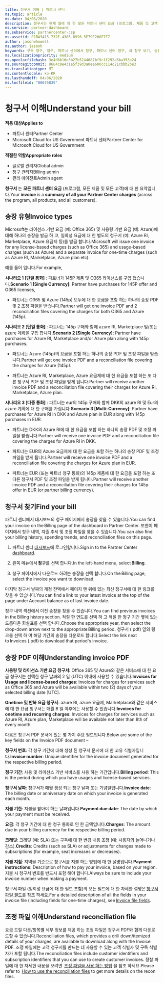 ```yaml
---
title: 청구서 이해 | 파트너 센터
ms.topic: article
ms.date: 04/03/2020
description: 청구서는 현재 월에 대 한 모든 파트너 센터 요금 (프로그램, 제품 및 고객 전반)의 요약입니다.
ms.service: partner-dashboard
ms.subservice: partnercenter-csp
ms.assetid: E1BA3415-732F-4385-8996-5E79E200F7F7
author: jasonwhowell
ms.author: jasonh
keywords: 구독 청구, 청구, 파트너 센터에서 청구, 파트너 센터 청구, 내 청구 보기, 송장, 파트너 센터 송장, CSP 송장, 내 청구서 위치
ms.localizationpriority: medium
ms.openlocfilehash: 3e4d6b16e3b27b5244687bf9c1f292a5ba353e24
ms.sourcegitcommit: 8684c9e431e5f39d3a0ea600cc114c21cbbb2be3
ms.translationtype: MT
ms.contentlocale: ko-KR
ms.lasthandoff: 04/06/2020
ms.locfileid: "80676839"
---
```

# <a name="understand-your-bill"></a><span data-ttu-id="b2f5f-104">청구서 이해</span><span class="sxs-lookup"><span data-stu-id="b2f5f-104">Understand your bill</span></span>

<span data-ttu-id="b2f5f-105">**적용 대상**</span><span class="sxs-lookup"><span data-stu-id="b2f5f-105">**Applies to**</span></span>

- <span data-ttu-id="b2f5f-106">파트너 센터</span><span class="sxs-lookup"><span data-stu-id="b2f5f-106">Partner Center</span></span>
- <span data-ttu-id="b2f5f-107">Microsoft Cloud for US Government 파트너 센터</span><span class="sxs-lookup"><span data-stu-id="b2f5f-107">Partner Center for Microsoft Cloud for US Government</span></span>

<span data-ttu-id="b2f5f-108">**적절한 역할**</span><span class="sxs-lookup"><span data-stu-id="b2f5f-108">**Appropriate roles**</span></span>

- <span data-ttu-id="b2f5f-109">글로벌 관리자</span><span class="sxs-lookup"><span data-stu-id="b2f5f-109">Global admin</span></span>
- <span data-ttu-id="b2f5f-110">청구 관리자</span><span class="sxs-lookup"><span data-stu-id="b2f5f-110">Billing admin</span></span>
- <span data-ttu-id="b2f5f-111">관리 에이전트</span><span class="sxs-lookup"><span data-stu-id="b2f5f-111">Admin agent</span></span>


<span data-ttu-id="b2f5f-112">**청구서** 는 **모든 파트너 센터 요금** (프로그램, 모든 제품 및 모든 고객)에 대 한 요약입니다.</span><span class="sxs-lookup"><span data-stu-id="b2f5f-112">Your **invoice** is a **summary of all your Partner Center charges** (across the program, all products, and all customers).</span></span> 

## <a name="invoice-types"></a><span data-ttu-id="b2f5f-113">송장 유형</span><span class="sxs-lookup"><span data-stu-id="b2f5f-113">Invoice types</span></span>

<span data-ttu-id="b2f5f-114">Microsoft는 라이선스 기반 요금 (예: Office 365) 및 사용량 기반 요금 (예: Azure)에 대해 하나의 송장을 발급 하 고, 일회성 요금에 대 한 별도의 청구서 (예: Azure RI, Marketplace, Azure 요금제 등)를 발급 합니다.</span><span class="sxs-lookup"><span data-stu-id="b2f5f-114">Microsoft will issue one invoice for any license-based charges (such as Office 365) and usage-based charges (such as Azure) and a separate invoice for one-time charges (such as Azure RI, Marketplace, Azure plan etc).</span></span> 

<span data-ttu-id="b2f5f-115">예를 들어 입니다.</span><span class="sxs-lookup"><span data-stu-id="b2f5f-115">For example,</span></span>  

<span data-ttu-id="b2f5f-116">**시나리오 1 [단일 통화]** : 파트너가 145P 제품 및 O365 라이선스를 구입 했습니다.</span><span class="sxs-lookup"><span data-stu-id="b2f5f-116">**Scenario 1 [Single Currency]**: Partner have purchases for 145P offer and O365 licenses,</span></span>  

- <span data-ttu-id="b2f5f-117">파트너는 O365 및 Azure (145p) 모두에 대 한 요금을 포함 하는 하나의 송장 PDF 및 2 조정 파일을 받습니다.</span><span class="sxs-lookup"><span data-stu-id="b2f5f-117">Partner will get one invoice PDF and 2 reconciliation files covering the charges for both O365 and Azure (145p).</span></span>  

<span data-ttu-id="b2f5f-118">**시나리오 2 [단일 통화]** : 파트너는 145p 구매와 함께 azure RI, Marketplace 및/또는 azure 계획을 구입 합니다.</span><span class="sxs-lookup"><span data-stu-id="b2f5f-118">**Scenario 2 [Single Currency]**: Partner have purchases for Azure RI, Marketplace and/or Azure plan along with 145p purchases.</span></span> 

- <span data-ttu-id="b2f5f-119">파트너는 Azure (145p)의 요금을 포함 하는 하나의 송장 PDF 및 조정 파일을 받습니다.</span><span class="sxs-lookup"><span data-stu-id="b2f5f-119">Partner will get one invoice PDF and a reconciliation file covering the charges for Azure (145p).</span></span> 

- <span data-ttu-id="b2f5f-120">파트너는 Azure RI, Marketplace, Azure 요금제에 대 한 요금을 포함 하는 또 다른 청구서 PDF 및 조정 파일을 받게 됩니다.</span><span class="sxs-lookup"><span data-stu-id="b2f5f-120">Partner will receive another invoice PDF and a reconciliation file covering their charges for Azure RI, Marketplace, Azure plan.</span></span> 

<span data-ttu-id="b2f5f-121">**시나리오 3 [다중 통화]** : 파트너는 eur의 145p 구매와 함께 DKK의 azure RI 및 Eur의 azure 계획에 대 한 구매를 가집니다.</span><span class="sxs-lookup"><span data-stu-id="b2f5f-121">**Scenario 3 [Multi-Currency]**: Partner have purchases for Azure RI in DKK and Azure plan in EUR along with 145p purchases in EUR.</span></span> 

- <span data-ttu-id="b2f5f-122">파트너는 DKK의 Azure RI에 대 한 요금을 포함 하는 하나의 송장 PDF 및 조정 파일을 받습니다.</span><span class="sxs-lookup"><span data-stu-id="b2f5f-122">Partner will receive one invoice PDF and a reconciliation file covering the charges for Azure RI in DKK.</span></span> 

- <span data-ttu-id="b2f5f-123">파트너는 EUR의 Azure 요금제에 대 한 요금을 포함 하는 하나의 송장 PDF 및 조정 파일을 받게 됩니다.</span><span class="sxs-lookup"><span data-stu-id="b2f5f-123">Partner will receive one invoice PDF and a reconciliation file covering the charges for Azure plan in EUR.</span></span> 

- <span data-ttu-id="b2f5f-124">파트너는 EUR (또는 파트너 청구 통화)의 145p 제품에 대 한 요금을 포함 하는 또 다른 청구서 PDF 및 조정 파일을 받게 됩니다.</span><span class="sxs-lookup"><span data-stu-id="b2f5f-124">Partner will receive another invoice PDF and a reconciliation file covering their charges for 145p offer in EUR (or partner billing currency).</span></span> 

## <a name="find-your-bill"></a><span data-ttu-id="b2f5f-125">청구서 찾기</span><span class="sxs-lookup"><span data-stu-id="b2f5f-125">Find your bill</span></span> 

<span data-ttu-id="b2f5f-126">파트너 센터에서 대시보드의 청구 페이지에서 송장을 찾을 수 있습니다.</span><span class="sxs-lookup"><span data-stu-id="b2f5f-126">You can find your invoice on the Billing page of the dashboard in Partner Center.</span></span> <span data-ttu-id="b2f5f-127">또한이 페이지에서 청구 내역, 지출 추세 및 조정 파일을 찾을 수 있습니다.</span><span class="sxs-lookup"><span data-stu-id="b2f5f-127">You can also find your billing history, spending trends, and reconciliation files on this page.</span></span> 

1. <span data-ttu-id="b2f5f-128">파트너 센터 [대시보드](https://partner.microsoft.com/dashboard/home)에 로그인합니다.</span><span class="sxs-lookup"><span data-stu-id="b2f5f-128">Sign in to the Partner Center [dashboard](https://partner.microsoft.com/dashboard/home).</span></span> 

2. <span data-ttu-id="b2f5f-129">왼쪽 메뉴에서 **청구**를 선택 합니다.</span><span class="sxs-lookup"><span data-stu-id="b2f5f-129">In the left-hand menu, select **Billing**.</span></span> 

3. <span data-ttu-id="b2f5f-130">청구 페이지에서 다운로드 하려는 송장을 선택 합니다.</span><span class="sxs-lookup"><span data-stu-id="b2f5f-130">On the Billing page, select the invoice you want to download.</span></span> 

<span data-ttu-id="b2f5f-131">마지막 청구서 날짜의 계정 잔액에서 페이지 맨 위에 있는 최신 청구서에 대 한 링크를 찾을 수 있습니다.</span><span class="sxs-lookup"><span data-stu-id="b2f5f-131">You can find a link to your latest invoice at the top of the page under Account balance as of last invoice date.</span></span> 

<span data-ttu-id="b2f5f-132">청구 내역 섹션에서 이전 송장을 찾을 수 있습니다.</span><span class="sxs-lookup"><span data-stu-id="b2f5f-132">You can find previous invoices in the Billing history section.</span></span> <span data-ttu-id="b2f5f-133">적절 한 연도를 선택 하 고 적절 한 청구 기간 옆에 있는 드롭다운 화살표를 선택 합니다.</span><span class="sxs-lookup"><span data-stu-id="b2f5f-133">Choose the appropriate year, then select the drop-down arrow next to the appropriate Billing period.</span></span> <span data-ttu-id="b2f5f-134">청구서 (.pdf) 옆의 링크를 선택 하 여 해당 기간의 송장을 다운로드 합니다.</span><span class="sxs-lookup"><span data-stu-id="b2f5f-134">Select the link next to Invoices (.pdf) to download that period's invoice.</span></span> 

## <a name="understanding-invoice-pdf"></a><span data-ttu-id="b2f5f-135">송장 PDF 이해</span><span class="sxs-lookup"><span data-stu-id="b2f5f-135">Understanding invoice PDF</span></span> 

<span data-ttu-id="b2f5f-136">**사용량 및 라이선스 기반 요금 청구서**: Office 365 및 Azure와 같은 서비스에 대 한 요금 청구서는 선택한 청구 날짜의 2 일 (UTC) 이내에 사용할 수 있습니다.</span><span class="sxs-lookup"><span data-stu-id="b2f5f-136">**Invoices for Usage and license-based charges**: Invoices for charges for services such as Office 365 and Azure will be available within two (2) days of your selected billing date [UTC].</span></span>  

<span data-ttu-id="b2f5f-137">**Onetime 및 반복 요금 청구서**: azure RI, azure 요금제, Marketplace와 같은 서비스에 대 한 요금 청구서는 매월 8 일 이후에는 사용할 수 있습니다.</span><span class="sxs-lookup"><span data-stu-id="b2f5f-137">**Invoices for onetime and recurring charges**: Invoices for charges for services such as Azure RI, Azure plan, Marketplace will be available not later than 8th of every month.</span></span>  

<span data-ttu-id="b2f5f-138">다음은 청구서 PDF 문서에 있는 몇 가지 주요 필드입니다.</span><span class="sxs-lookup"><span data-stu-id="b2f5f-138">Below are some of the key fields on the Invoice PDF document –</span></span> 

<span data-ttu-id="b2f5f-139">**청구서 번호**: 각 청구 기간에 대해 생성 된 청구서 문서에 대 한 고유 식별자입니다.</span><span class="sxs-lookup"><span data-stu-id="b2f5f-139">**Invoice number**: Unique identifier for the invoice document generated for the respective billing period.</span></span> 

<span data-ttu-id="b2f5f-140">**청구 기간**: 사용 및 라이선스 기반 서비스를 사용 하는 기간입니다.</span><span class="sxs-lookup"><span data-stu-id="b2f5f-140">**Billing period**: This is the period during which you have usages and license-based services.</span></span> 

<span data-ttu-id="b2f5f-141">**청구서 날짜**: 청구서가 매월 생성 되는 청구 날짜 또는 기념일입니다.</span><span class="sxs-lookup"><span data-stu-id="b2f5f-141">**Invoice date**: The billing date or anniversary date on which your invoice is generated each month.</span></span> 

<span data-ttu-id="b2f5f-142">**지불 기한**: 지불을 받아야 하는 날짜입니다.</span><span class="sxs-lookup"><span data-stu-id="b2f5f-142">**Payment due date**: The date by which your payment must be received.</span></span> 

<span data-ttu-id="b2f5f-143">**요금**: 각 청구 기간에 대 한 청구 통화로 인 한 금액입니다.</span><span class="sxs-lookup"><span data-stu-id="b2f5f-143">**Charges**: The amount due in your billing currency for the respective billing period.</span></span> 

<span data-ttu-id="b2f5f-144">**크레딧**: 크레딧 (예: SLA) 또는 구독에 대 한 변경 내용 조정 (예: 사용자의 늘어나거나 감소).</span><span class="sxs-lookup"><span data-stu-id="b2f5f-144">**Credits**: Credits (such as SLA) or adjustments for changes made to subscriptions (for example, seat increases or decreases).</span></span> 

<span data-ttu-id="b2f5f-145">**지불 지침**: 지역을 기준으로 청구서를 지불 하는 방법에 대 한 설명입니다.</span><span class="sxs-lookup"><span data-stu-id="b2f5f-145">**Payment instructions**: Description of how to pay your invoice, based on your region.</span></span> <span data-ttu-id="b2f5f-146">지불 시 청구서 번호를 반드시 포함 해야 합니다.</span><span class="sxs-lookup"><span data-stu-id="b2f5f-146">Always be sure to include your invoice number when making a payment.</span></span> 

<span data-ttu-id="b2f5f-147">청구서 파일 (일회성 요금에 대 한 필드 포함)의 모든 필드에 대 한 자세한 설명은 [청구서 파일 필드](invoice-file.md)를 참조 하세요.</span><span class="sxs-lookup"><span data-stu-id="b2f5f-147">For a detailed description of all the fields in your invoice file (including fields for one-time charges), see [Invoice file fields](invoice-file.md).</span></span> 

## <a name="understand-reconciliation-file"></a><span data-ttu-id="b2f5f-148">조정 파일 이해</span><span class="sxs-lookup"><span data-stu-id="b2f5f-148">Understand reconciliation file</span></span> 

 <span data-ttu-id="b2f5f-149">요금 드릴 다운/항목별 세부 정보를 제공 하는 조정 파일은 청구서 PDF와 함께 다운로드할 수 있습니다.</span><span class="sxs-lookup"><span data-stu-id="b2f5f-149">Reconciliation files, which provides a drill down/itemized details of your charges, are available to download along with the Invoice PDF.</span></span> <span data-ttu-id="b2f5f-150">조정 파일에는 고객 청구서를 만드는 데 사용할 수 있는 고객 식별자 및 구독 식별자가 포함 됩니다.</span><span class="sxs-lookup"><span data-stu-id="b2f5f-150">The reconciliation files include customer identifiers and subscription identifiers that you can use to create customer invoices.</span></span> <span data-ttu-id="b2f5f-151">정찰 파일에 대 한 자세한 내용을 보려면  [조정 파일을 사용 하는 방법](use-the-reconciliation-files.md) 을 참조 하세요.</span><span class="sxs-lookup"><span data-stu-id="b2f5f-151">Please refer to  [How to use the reconciliation files](use-the-reconciliation-files.md) to get more details on the recon files.</span></span> 




























